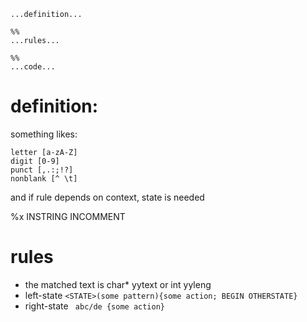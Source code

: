 ```
...definition...

%%
...rules...

%%
...code...
```


definition:
======
something likes:

```
letter [a-zA-Z]
digit [0-9]
punct [,.:;!?]
nonblank [^ \t]
```

and if rule depends on context, state is needed

%x INSTRING INCOMMENT


rules
====

* the matched text is char* yytext or int yyleng
* left-state ```<STATE>(some pattern){some action; BEGIN OTHERSTATE}```
* right-state ``` abc/de {some action}```

